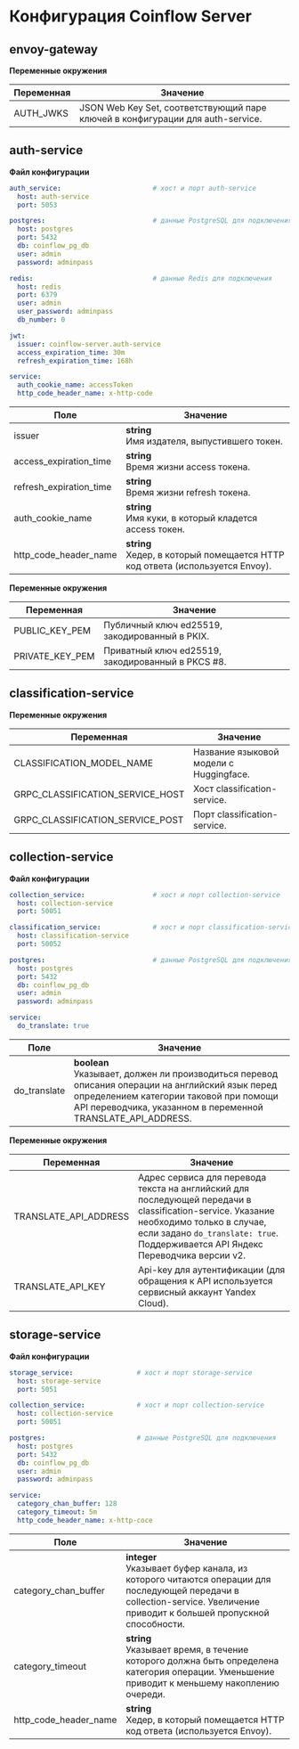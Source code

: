 # Конфигурация Coinflow Server

## envoy-gateway

**Переменные окружения**

| Переменная | Значение |
| --- | --- |
| AUTH_JWKS | JSON Web Key Set, соответствующий паре ключей в конфигурации для auth-service. |

## auth-service

**Файл конфигурации**

```yaml
auth_service:                       # хост и порт auth-service
  host: auth-service
  port: 5053

postgres:                           # данные PostgreSQL для подключения
  host: postgres
  port: 5432
  db: coinflow_pg_db
  user: admin
  password: adminpass

redis:                              # данные Redis для подключения
  host: redis
  port: 6379
  user: admin
  user_password: adminpass
  db_number: 0

jwt:
  issuer: coinflow-server.auth-service
  access_expiration_time: 30m
  refresh_expiration_time: 168h

service:
  auth_cookie_name: accessToken
  http_code_header_name: x-http-code
```

| Поле | Значение |
| --- | --- |
| issuer | **string** <br> Имя издателя, выпустившего токен. |
| access_expiration_time | **string** <br> Время жизни access токена. |
| refresh_expiration_time | **string** <br> Время жизни refresh токена. |
| auth_cookie_name | **string** <br> Имя куки, в который кладется access токен. |
| http_code_header_name | **string** <br> Хедер, в который помещается HTTP код ответа (используется Envoy). |

**Переменные окружения**

| Переменная | Значение |
| --- | --- |
| PUBLIC_KEY_PEM | Публичный ключ ed25519, закодированный в PKIX. |
| PRIVATE_KEY_PEM | Приватный ключ ed25519, закодированный в PKCS #8. |

## classification-service

**Переменные окружения**

| Переменная | Значение |
| --- | --- |
| CLASSIFICATION_MODEL_NAME | Название языковой модели с Huggingface. |
| GRPC_CLASSIFICATION_SERVICE_HOST | Хост classification-service. |
| GRPC_CLASSIFICATION_SERVICE_POST | Порт classification-service. |

## collection-service

**Файл конфигурации**

```yaml
collection_service:                 # хост и порт collection-service
  host: collection-service
  port: 50051

classification_service:             # хост и порт classification-service
  host: classification-service
  port: 50052

postgres:                           # данные PostgreSQL для подключения
  host: postgres
  port: 5432
  db: coinflow_pg_db
  user: admin
  password: adminpass

service:
  do_translate: true
```

| Поле | Значение |
| --- | --- |
| do_translate | **boolean** <br> Указывает, должен ли производиться перевод описания операции на английский язык перед определением категории таковой при помощи API переводчика, указанном в переменной TRANSLATE_API_ADDRESS. |

**Переменные окружения**

| Переменная | Значение |
| --- | --- |
| TRANSLATE_API_ADDRESS | Адрес сервиса для перевода текста на английский для последующей передачи в classification-service. Указание необходимо только в случае, если задано ```do_translate: true```. Поддерживается API Яндекс Переводчика версии v2. |
| TRANSLATE_API_KEY | Api-key для аутентификации (для обращения к API используется сервисный аккаунт Yandex Cloud).

## storage-service

**Файл конфигурации**

```yaml
storage_service:                # хост и порт storage-service
  host: storage-service
  port: 5051

collection_service:             # хост и порт collection-service
  host: collection-service
  port: 50051

postgres:                       # данные PostgreSQL для подключения
  host: postgres
  port: 5432
  db: coinflow_pg_db
  user: admin
  password: adminpass

service:
  category_chan_buffer: 128
  category_timeout: 5m
  http_code_header_name: x-http-coce
```

| Поле | Значение |
| --- | --- |
| category_chan_buffer | **integer** <br> Указывает буфер канала, из которого читаются операции для последующей передачи в collection-service. Увеличение приводит к большей пропускной способности. |
| category_timeout | **string** <br> Указывает время, в течение которого должна быть определена категория операции. Уменьшение приводит к меньшему накоплению очереди. |
| http_code_header_name | **string** <br> Хедер, в который помещается HTTP код ответа (используется Envoy). |

